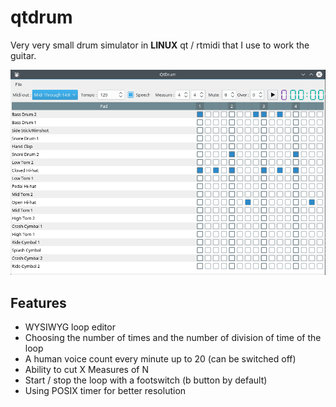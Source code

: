 # qtdrum
Very very small drum simulator in **LINUX** qt / rtmidi that I use to work the guitar.

![alt text](https://github.com/clebail/qtdrum/raw/master/resources/images/screen_shot_1.png "qtdrum")

## Features
* WYSIWYG loop editor
* Choosing the number of times and the number of division of time of the loop
* A human voice count every minute up to 20 (can be switched off)
* Ability to cut X Measures of N
* Start / stop the loop with a footswitch (b button by default)
* Using POSIX timer for better resolution
